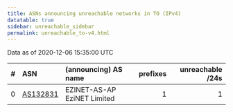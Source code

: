 ```yaml
---
title: ASNs announcing unreachable networks in TO (IPv4)
datatable: true
sidebar: unreachable_sidebar
permalink: unreachable_to-v4.html
---
```


Data as of 2020-12-06 15:35:00 UTC


<div class="datatable-begin"></div>

|   # | ASN                                      | (announcing) AS name        |   prefixes |   unreachable /24s |
|----:|:-----------------------------------------|:----------------------------|-----------:|-------------------:|
|   0 | [AS132831](unreachable_AS132831-v4.html) | EZINET-AS-AP EziNET Limited |          1 |                  1 |

<div class="datatable-end"></div>